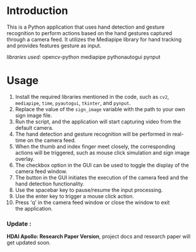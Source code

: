 # Introduction
This is a Python application that uses hand detection and gesture recognition to perform actions based on the hand gestures captured through a camera feed. It utilizes the Mediapipe library for hand tracking and provides features gesture as input.

*libraries used:*
opencv-python
mediapipe
pythonautogui
pynput

# Usage

1. Install the required libraries mentioned in the code, such as `cv2`, `mediapipe`, `time`, `pyautogui`, `tkinter`, and `pynput`.
2. Replace the value of the `sign_image` variable with the path to your own sign image file.
3. Run the script, and the application will start capturing video from the default camera.
4. The hand detection and gesture recognition will be performed in real-time on the camera feed.
5. When the thumb and index finger meet closely, the corresponding actions will be triggered, such as mouse click simulation and sign image overlay.
6. The checkbox option in the GUI can be used to toggle the display of the camera feed window.
7. The button in the GUI initiates the execution of the camera feed and the hand detection functionality.
8. Use the spacebar key to pause/resume the input processing.
9. Use the enter key to trigger a mouse click action.
10. Press 'q' in the camera feed window or close the window to exit the application. 

### Update :

**HDAI Apollo: Research Paper Version**,
project docs and research paper will get updated soon.
